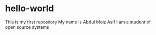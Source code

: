 # hello-world
This is my first repository
My name is Abdul Moiz Asif I am a student of open source systems
